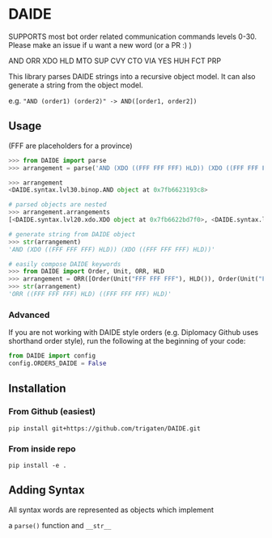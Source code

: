 # DAIDE

SUPPORTS most bot order related communication commands levels 0-30. Please make an issue if u want a new word (or a PR :) )

AND ORR XDO HLD MTO SUP CVY CTO VIA YES HUH FCT PRP

This library parses DAIDE strings into a recursive object model. It can also generate a string from the object model.

e.g. `"AND (order1) (order2)" -> AND([order1, order2])`

## Usage

(FFF are placeholders for a province)

```python
>>> from DAIDE import parse
>>> arrangement = parse('AND (XDO ((FFF FFF FFF) HLD)) (XDO ((FFF FFF FFF) HLD))')

>>> arrangement
<DAIDE.syntax.lvl30.binop.AND object at 0x7fb6623193c8>

# parsed objects are nested
>>> arrangement.arrangements
[<DAIDE.syntax.lvl20.xdo.XDO object at 0x7fb6622bd7f0>, <DAIDE.syntax.lvl20.xdo.XDO object at 0x7fb6622bd8d0>]

# generate string from DAIDE object
>>> str(arrangement)
'AND (XDO ((FFF FFF FFF) HLD)) (XDO ((FFF FFF FFF) HLD))'

# easily compose DAIDE keywords
>>> from DAIDE import Order, Unit, ORR, HLD
>>> arrangement = ORR([Order(Unit("FFF FFF FFF"), HLD()), Order(Unit("FFF FFF FFF"), HLD())])
>>> str(arrangement)
'ORR ((FFF FFF FFF) HLD) ((FFF FFF FFF) HLD)'
```

### Advanced

If you are not working with DAIDE style orders (e.g. Diplomacy Github uses shorthand order style), run the following at the beginning of your code:

```python
from DAIDE import config
config.ORDERS_DAIDE = False
```

## Installation

### From Github (easiest)

`pip install git+https://github.com/trigaten/DAIDE.git`

### From inside repo

`pip install -e .`

## Adding Syntax

All syntax words are represented as objects which implement 

a `parse()` function and `__str__`





